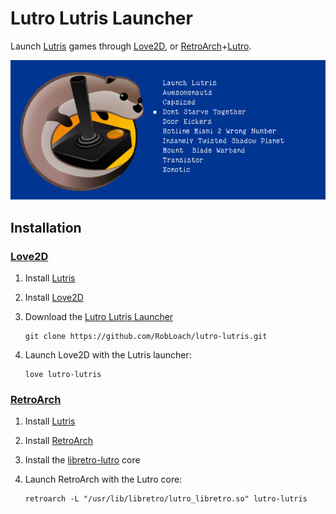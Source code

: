 # Lutro Lutris Launcher

Launch [Lutris](http://lutris.net) games through [Love2D](https://love2d.org/), or [RetroArch](http://libretro.com)+[Lutro](http://github.com/libretro/libretro-lutro).

![Lutro Lutris Launcher Screenshot](resources/screenshot.png)

## Installation

### [Love2D](http://love2d.org)

1. Install [Lutris](https://lutris.net)

2. Install [Love2D](https://love2d.org)

3. Download the [Lutro Lutris Launcher](http://github.com/RobLoach/lutro-lutris)
	```
	git clone https://github.com/RobLoach/lutro-lutris.git
	```

4. Launch Love2D with the Lutris launcher:
	```
	love lutro-lutris
	```

### [RetroArch](http://libretro.com)

1. Install [Lutris](https://lutris.net)

2. Install [RetroArch](http://libretro.com)

3. Install the [libretro-lutro](https://github.com/libretro/libretro-lutro) core

4. Launch RetroArch with the Lutro core:
	```
	retroarch -L "/usr/lib/libretro/lutro_libretro.so" lutro-lutris
	```
